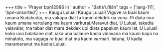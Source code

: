 +++
title = 'Prayer bpn12986 in '
author = "Bahá'u'lláh"
tags = ['lang-111', 'bpn-unsorted']
+++
Kaugu Luluai! Kaugu Luluai! Viguve ra buai kaum umana Kudakudar, ma vakapa diat ta kaum dekdek na vuna. Pi diata mur kaum umana vartulang ma kaum varkurai.Maravut diat, U Luluai, takadia valavalar, ma tabar diat mara dekdek upi diata papalum kaum iat. U Luluail koko una balakane diat, iaka una balaure kadia vinavana ma kaum kapa na minatoto, ma vagaga ra buai diat ma kaum varmari. latuna, U kadia maramaravut ma kadia Luluai.
